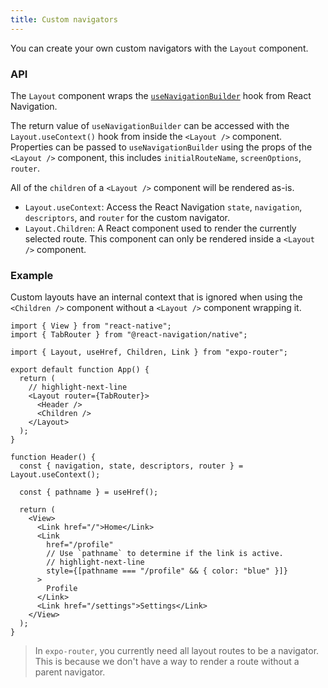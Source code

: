 ```yaml
---
title: Custom navigators
---
```


You can create your own custom navigators with the `Layout` component.

### API

The `Layout` component wraps the [`useNavigationBuilder`](https://reactnavigation.org/docs/custom-navigators#usenavigationbuilder) hook from React Navigation.

The return value of `useNavigationBuilder` can be accessed with the `Layout.useContext()` hook from inside the `<Layout />` component. Properties can be passed to `useNavigationBuilder` using the props of the `<Layout />` component, this includes `initialRouteName`, `screenOptions`, `router`.

All of the `children` of a `<Layout />` component will be rendered as-is.

- `Layout.useContext`: Access the React Navigation `state`, `navigation`, `descriptors`, and `router` for the custom navigator.
- `Layout.Children`: A React component used to render the currently selected route. This component can only be rendered inside a `<Layout />` component.

### Example

Custom layouts have an internal context that is ignored when using the `<Children />` component without a `<Layout />` component wrapping it.

```tsx
import { View } from "react-native";
import { TabRouter } from "@react-navigation/native";

import { Layout, useHref, Children, Link } from "expo-router";

export default function App() {
  return (
    // highlight-next-line
    <Layout router={TabRouter}>
      <Header />
      <Children />
    </Layout>
  );
}

function Header() {
  const { navigation, state, descriptors, router } = Layout.useContext();

  const { pathname } = useHref();

  return (
    <View>
      <Link href="/">Home</Link>
      <Link
        href="/profile"
        // Use `pathname` to determine if the link is active.
        // highlight-next-line
        style={[pathname === "/profile" && { color: "blue" }]}
      >
        Profile
      </Link>
      <Link href="/settings">Settings</Link>
    </View>
  );
}
```

> In `expo-router`, you currently need all layout routes to be a navigator. This is because we don't have a way to render a route without a parent navigator.
